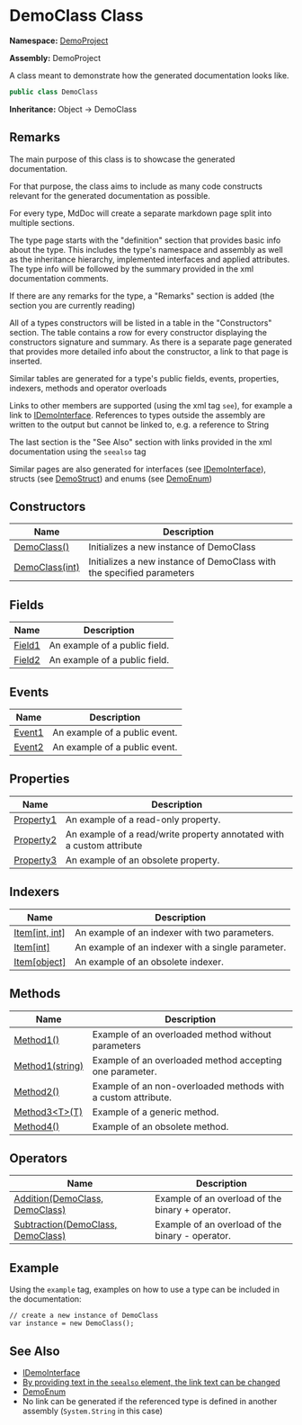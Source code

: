 # DemoClass Class

**Namespace:** [DemoProject](../Namespace.md)

**Assembly:** DemoProject

A class meant to demonstrate how the generated documentation looks like.

```csharp
public class DemoClass
```

**Inheritance:** Object → DemoClass

## Remarks

The main purpose of this class is to showcase the generated documentation.

For that purpose, the class aims to include as many code constructs relevant for the generated documentation as possible.

For every type, MdDoc will create a separate markdown page split into multiple sections.

The type page starts with the "definition" section that provides basic info about the type. This includes the type's namespace and assembly as well as the inheritance hierarchy, implemented interfaces and applied attributes. The type info will be followed by the summary provided in the xml documentation comments.

If there are any remarks for the type, a "Remarks" section is added (the section you are currently reading)

All of a types constructors will be listed in a table in the "Constructors" section. The table contains a row for every constructor displaying the constructors signature and summary. As there is a separate page generated that provides more detailed info about the constructor, a link to that page is inserted.

Similar tables are generated for a type's public fields, events, properties, indexers, methods and operator overloads

Links to other members are supported (using the xml tag `see`), for example a link to [IDemoInterface](../IDemoInterface/Type.md). References to types outside the assembly are written to the output             but cannot be linked to, e.g. a reference to String

The last section is the "See Also" section with links provided in the xml documentation using the `seealso` tag

Similar pages are also generated for interfaces (see [IDemoInterface](../IDemoInterface/Type.md)), structs (see [DemoStruct](../DemoStruct/Type.md))             and enums (see  [DemoEnum](../DemoEnum/Type.md))

## Constructors

| Name                              | Description                                                           |
| --------------------------------- | --------------------------------------------------------------------- |
| [DemoClass()](Constructors.md)    | Initializes a new instance of DemoClass                               |
| [DemoClass(int)](Constructors.md) | Initializes a new instance of DemoClass with the specified parameters |

## Fields

| Name                       | Description                   |
| -------------------------- | ----------------------------- |
| [Field1](Fields/Field1.md) | An example of a public field. |
| [Field2](Fields/Field2.md) | An example of a public field. |

## Events

| Name                       | Description                   |
| -------------------------- | ----------------------------- |
| [Event1](Events/Event1.md) | An example of a public event. |
| [Event2](Events/Event2.md) | An example of a public event. |

## Properties

| Name                                 | Description                                                            |
| ------------------------------------ | ---------------------------------------------------------------------- |
| [Property1](Properties/Property1.md) | An example of a read\-only property.                                   |
| [Property2](Properties/Property2.md) | An example of a read\/write property annotated with a custom attribute |
| [Property3](Properties/Property3.md) | An example of an obsolete property.                                    |

## Indexers

| Name                                 | Description                                       |
| ------------------------------------ | ------------------------------------------------- |
| [Item\[int, int\]](Indexers/Item.md) | An example of an indexer with two parameters.     |
| [Item\[int\]](Indexers/Item.md)      | An example of an indexer with a single parameter. |
| [Item\[object\]](Indexers/Item.md)   | An example of an obsolete indexer.                |

## Methods

| Name                                  | Description                                                    |
| ------------------------------------- | -------------------------------------------------------------- |
| [Method1()](Methods/Method1.md)       | Example of an overloaded method without parameters             |
| [Method1(string)](Methods/Method1.md) | Example of an overloaded method accepting one parameter.       |
| [Method2()](Methods/Method2.md)       | Example of an non\-overloaded methods with a custom attribute. |
| [Method3\<T\>(T)](Methods/Method3.md) | Example of a generic method.                                   |
| [Method4()](Methods/Method4.md)       | Example of an obsolete method.                                 |

## Operators

| Name                                                          | Description                                       |
| ------------------------------------------------------------- | ------------------------------------------------- |
| [Addition(DemoClass, DemoClass)](Operators/Addition.md)       | Example of an overload of the binary + operator.  |
| [Subtraction(DemoClass, DemoClass)](Operators/Subtraction.md) | Example of an overload of the binary \- operator. |

## Example

Using the `example` tag, examples on how to use a type can be included in the documentation:

```
// create a new instance of DemoClass
var instance = new DemoClass();
```

## See Also

- [IDemoInterface](../IDemoInterface/Type.md)
- [By providing text in the `seealso` element, the link text can be changed](../DemoStruct/Type.md)
- [DemoEnum](../DemoEnum/Type.md)
- No link can be generated if the referenced type is defined in another assembly (`System.String` in this case)
